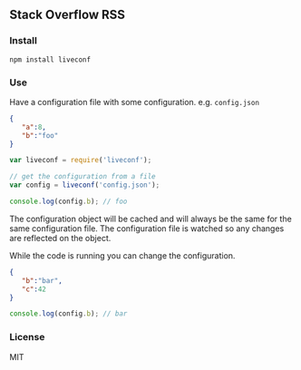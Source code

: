 ## Stack Overflow RSS

### Install

    npm install liveconf

### Use

Have a configuration file with some configuration. e.g. `config.json`

```json
{
   "a":8,
   "b":"foo"
}
```

```javascript
var liveconf = require('liveconf');

// get the configuration from a file
var config = liveconf('config.json');

console.log(config.b); // foo 
```

The configuration object will be cached and will always be the same for the same configuration file. The configuration file is watched so any changes are reflected on the object.

While the code is running you can change the configuration.

```json
{
   "b":"bar",
   "c":42
}
```

```javascript
console.log(config.b); // bar
```

### License

MIT
